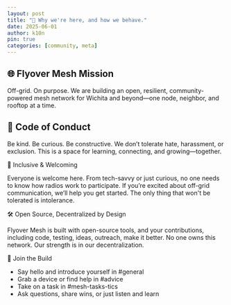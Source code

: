 ```yaml
---
layout: post
title: "🌟 Why we're here, and how we behave."
date: 2025-06-01
author: k10n
pin: true
categories: [community, meta]
---
```


## 🌐 Flyover Mesh Mission

Off-grid. On purpose.
We are building an open, resilient, community-powered mesh network for Wichita and beyond—one node, neighbor, and rooftop at a time.

## 🧭 Code of Conduct

Be kind. Be curious. Be constructive.
We don’t tolerate hate, harassment, or exclusion. This is a space for learning, connecting, and growing—together.

🤝 Inclusive & Welcoming

Everyone is welcome here. From tech-savvy or just curious, no one needs to know how radios work to participate. If you’re excited about off-grid communication, we’ll help you get started. The only thing that won't be tolerated is intolerance.

🛠️ Open Source, Decentralized by Design

Flyover Mesh is built with open-source tools, and your contributions, including code, testing, ideas, outreach, make it better. No one owns this network. Our strength is in our decentralization.

📡 Join the Build

- Say hello and introduce yourself in #general
- Grab a device or find help in #advice
- Take on a task in #mesh-tasks-tics
- Ask questions, share wins, or just listen and learn